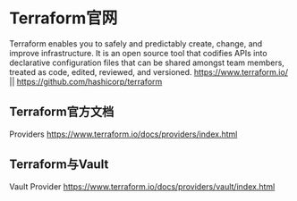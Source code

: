 
# Terraform官网

Terraform enables you to safely and predictably create, change, and improve infrastructure. It is an open source tool that codifies APIs into declarative configuration files that can be shared amongst team members, treated as code, edited, reviewed, and versioned. https://www.terraform.io/ || https://github.com/hashicorp/terraform

## Terraform官方文档

Providers https://www.terraform.io/docs/providers/index.html

## Terraform与Vault

Vault Provider https://www.terraform.io/docs/providers/vault/index.html
